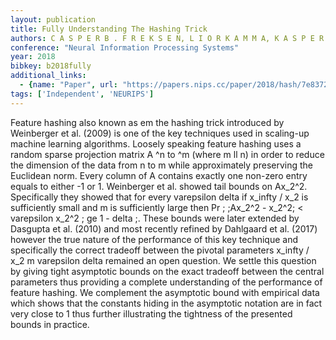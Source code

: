 ```yaml
---
layout: publication
title: Fully Understanding The Hashing Trick
authors: C A S P E R B . F R E K S E N, L I O R K A M M A, K A S P E R G R E E N L A R S E N
conference: "Neural Information Processing Systems"
year: 2018
bibkey: b2018fully
additional_links:
  - {name: "Paper", url: "https://papers.nips.cc/paper/2018/hash/7e83722522e8aeb7512b7075311316b7-Abstract.html"}
tags: ['Independent', 'NEURIPS']
---
```

Feature hashing also known as em the hashing trick introduced by Weinberger et al. (2009) is one of the key techniques used in scaling-up machine learning algorithms. Loosely speaking feature hashing uses a random sparse projection matrix A ^n to ^m (where m ll n) in order to reduce the dimension of the data from n to m while approximately preserving the Euclidean norm. Every column of A contains exactly one non-zero entry equals to either -1 or 1. Weinberger et al. showed tail bounds on Ax_2^2. Specifically they showed that for every varepsilon delta if x_infty / x_2 is sufficiently small and m is sufficiently large then Pr ; ;Ax_2^2 - x_2^2; < varepsilon x_2^2 ; ge 1 - delta ;. These bounds were later extended by Dasgupta et al. (2010) and most recently refined by Dahlgaard et al. (2017) however the true nature of the performance of this key technique and specifically the correct tradeoff between the pivotal parameters x_infty / x_2 m varepsilon delta remained an open question. We settle this question by giving tight asymptotic bounds on the exact tradeoff between the central parameters thus providing a complete understanding of the performance of feature hashing. We complement the asymptotic bound with empirical data which shows that the constants hiding in the asymptotic notation are in fact very close to 1 thus further illustrating the tightness of the presented bounds in practice.
